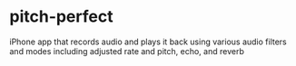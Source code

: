 # pitch-perfect
iPhone app that records audio and plays it back using various audio filters and modes
including adjusted rate and pitch, echo, and reverb
